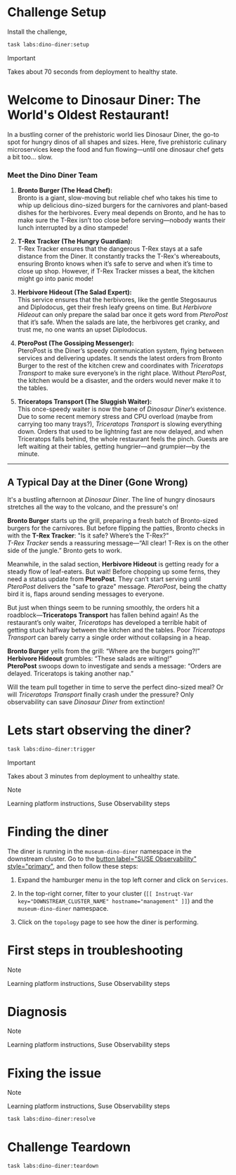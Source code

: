 Challenge Setup
================

Install the challenge,

```bash
task labs:dino-diner:setup
```

> [!IMPORTANT]
>  Takes about 70 seconds from deployment to healthy state.

Welcome to Dinosaur Diner: The World's Oldest Restaurant!
=========================================================

In a bustling corner of the prehistoric world lies Dinosaur Diner, the go-to spot for hungry dinos of all shapes and sizes. Here, five prehistoric culinary microservices keep the food and fun flowing—until one dinosaur chef gets a bit too... slow.


### Meet the Dino Diner Team

1. **Bronto Burger (The Head Chef):**  
   Bronto is a giant, slow-moving but reliable chef who takes his time to whip up delicious dino-sized burgers for the carnivores and plant-based dishes for the herbivores. Every meal depends on Bronto, and he has to make sure the T-Rex isn’t too close before serving—nobody wants their lunch interrupted by a dino stampede!

2. **T-Rex Tracker (The Hungry Guardian):**  
   T-Rex Tracker ensures that the dangerous T-Rex stays at a safe distance from the Diner. It constantly tracks the T-Rex's whereabouts, ensuring Bronto knows when it’s safe to serve and when it’s time to close up shop. However, if T-Rex Tracker misses a beat, the kitchen might go into panic mode!

3. **Herbivore Hideout (The Salad Expert):**  
   This service ensures that the herbivores, like the gentle Stegosaurus and Diplodocus, get their fresh leafy greens on time. But *Herbivore Hideout* can only prepare the salad bar once it gets word from *PteroPost* that it’s safe. When the salads are late, the herbivores get cranky, and trust me, no one wants an upset Diplodocus.

4. **PteroPost (The Gossiping Messenger):**  
   PteroPost is the Diner’s speedy communication system, flying between services and delivering updates. It sends the latest orders from Bronto Burger to the rest of the kitchen crew and coordinates with *Triceratops Transport* to make sure everyone’s in the right place. Without *PteroPost*, the kitchen would be a disaster, and the orders would never make it to the tables.

5. **Triceratops Transport (The Sluggish Waiter):**  
   This once-speedy waiter is now the bane of *Dinosaur Diner*’s existence. Due to some recent memory stress and CPU overload (maybe from carrying too many trays?), *Triceratops Transport* is slowing everything down. Orders that used to be lightning fast are now delayed, and when Triceratops falls behind, the whole restaurant feels the pinch. Guests are left waiting at their tables, getting hungrier—and grumpier—by the minute.

---

## A Typical Day at the Diner (Gone Wrong)


It's a bustling afternoon at *Dinosaur Diner*. The line of hungry dinosaurs stretches all the way to the volcano, and the pressure's on!

**Bronto Burger** starts up the grill, preparing a fresh batch of Bronto-sized burgers for the carnivores. But before flipping the patties, Bronto checks in with the **T-Rex Tracker**: "Is it safe? Where’s the T-Rex?"  
*T-Rex Tracker* sends a reassuring message—“All clear! T-Rex is on the other side of the jungle.” Bronto gets to work.

Meanwhile, in the salad section, **Herbivore Hideout** is getting ready for a steady flow of leaf-eaters. But wait! Before chopping up some ferns, they need a status update from **PteroPost**. They can’t start serving until *PteroPost* delivers the "safe to graze" message. *PteroPost*, being the chatty bird it is, flaps around sending messages to everyone.

But just when things seem to be running smoothly, the orders hit a roadblock—**Triceratops Transport** has fallen behind again! As the restaurant’s only waiter, *Triceratops* has developed a terrible habit of getting stuck halfway between the kitchen and the tables. Poor *Triceratops Transport* can barely carry a single order without collapsing in a heap.

**Bronto Burger** yells from the grill: “Where are the burgers going?!”  
**Herbivore Hideout** grumbles: “These salads are wilting!”  
**PteroPost** swoops down to investigate and sends a message: “Orders are delayed. Triceratops is taking another nap.”

Will the team pull together in time to serve the perfect dino-sized meal? Or will *Triceratops Transport* finally crash under the pressure? Only observability can save *Dinosaur Diner* from extinction!



Lets start observing the diner?
===============================


```bash
task labs:dino-diner:trigger
```

> [!IMPORTANT]
>  Takes about 3 minutes from deployment to unhealthy state.

> [!NOTE]
> Learning platform instructions,
> Suse Observability steps


Finding the diner
=================

The diner is running in the `museum-dino-diner` namespace in the downstream cluster. Go to the [button label="SUSE Observability" style="primary"](tab-3), and then follow these steps:

1. Expand the hamburger menu in the top left corner and click on `Services`.
2. In the top-right corner, filter to your cluster (`[[ Instruqt-Var key="DOWNSTREAM_CLUSTER_NAME" hostname="management" ]]`) and the `museum-dino-diner` namespace.

3. Click on the `topology` page to see how the diner is performing.


First steps in troubleshooting
==============================

> [!NOTE]
> Learning platform instructions,
> Suse Observability steps


Diagnosis
=========

> [!NOTE]
> Learning platform instructions,
> Suse Observability steps


Fixing the issue
================

> [!NOTE]
> Learning platform instructions,
> Suse Observability steps

```bash
task labs:dino-diner:resolve
```


Challenge Teardown
==================

```bash
task labs:dino-diner:teardown
```